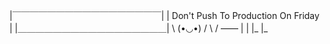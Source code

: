 |￣￣￣￣￣￣￣￣￣￣￣￣￣￣￣￣￣|
| Don't Push To Production On Friday   |
|＿＿＿＿＿＿＿＿＿＿＿＿＿＿＿＿＿|
                     \ (•◡•) / 
                       \      / 
                        ——
                        |     |
                        |_   |_
